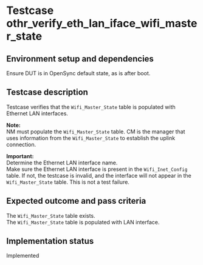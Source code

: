 # Testcase othr_verify_eth_lan_iface_wifi_master_state

## Environment setup and dependencies

Ensure DUT is in OpenSync default state, as is after boot.

## Testcase description

Testcase verifies that the `Wifi_Master_State` table is populated with
Ethernet LAN interfaces.

**Note:**\
NM must populate the `Wifi_Master_State` table. CM is the manager that uses
information from the `Wifi_Master_State` to establish the uplink connection.

**Important:**\
Determine the Ethernet LAN interface name.\
Make sure the Ethernet LAN interface is present in the `Wifi_Inet_Config`
table. If not, the testcase is invalid, and the interface will not appear in
the `Wifi_Master_State` table. This is not a test failure.

## Expected outcome and pass criteria

The `Wifi_Master_State` table exists.\
The `Wifi_Master_State` table is populated with LAN interface.

## Implementation status

Implemented
